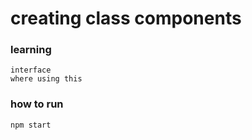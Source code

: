 # creating class components

### learning 

    interface 
    where using this

### how to run 

    npm start